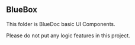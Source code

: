 BlueBox
-------

This folder is BlueDoc basic UI Components.

Please do not put any logic features in this project.
